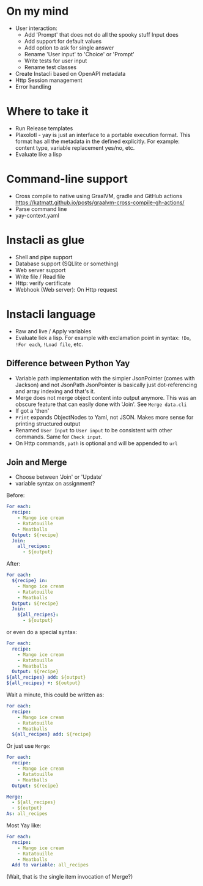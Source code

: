 # On my mind

* User interaction:
    * Add 'Prompt' that does not do all the spooky stuff Input does
    * Add support for default values
    * Add option to ask for single answer
    * Rename 'User input' to 'Choice' or 'Prompt'
    * Write tests for user input
    * Rename test classes
* Create Instacli based on OpenAPI metadata
* Http Session management
* Error handling

# Where to take it

* Run Release templates
* Plaxolotl - yay is just an interface to a portable execution format. This format has all the metadata in the defined
  explicitly. For example: content type, variable replacement yes/no, etc.
* Evaluate like a lisp

# Command-line support

* Cross compile to native using GraalVM, gradle and GitHub actions  
  https://katmatt.github.io/posts/graalvm-cross-compile-gh-actions/
* Parse command line
* yay-context.yaml

# Instacli as glue

* Shell and pipe support
* Database support (SQLlite or something)
* Web server support
* Write file / Read file
* Http: verify certificate
* Webhook (Web server): On Http request

# Instacli language

* Raw and live / Apply variables
* Evaluate liek a lisp. For example with exclamation point in syntax: `!Do`, `!For each`, `!Load file`, etc.

## Difference between Python Yay

* Variable path implementation with the simpler JsonPointer (comes with Jackson) and not JsonPath
  JsonPointer is basically just dot-referencing and array indexing and that's it.
* Merge does not merge object content into output anymore. This was an obscure feature that can easily done with 'Join'.
  See `Merge data.cli`
* If got a 'then'
* `Print` expands ObjectNodes to Yaml, not JSON. Makes more sense for printing structured output
* Renamed `User Input` to `User input`  to be consistent with other commands. Same for `Check input`.
* On Http commands, `path` is optional and will be appended to `url`

## Join and Merge

* Choose between 'Join' or 'Update'
* variable syntax on assignment?

Before:

```yaml
For each:
  recipe:
    - Mango ice cream
    - Ratatouille
    - Meatballs
  Output: ${recipe}
  Join:
    all_recipes:
      - ${output}
```

After:

```yaml
For each:
  ${recipe} in:
    - Mango ice cream
    - Ratatouille
    - Meatballs
  Output: ${recipe}
  Join:
    ${all_recipes}:
      - ${output}
```

or even do a special syntax:

```yaml
For each:
  recipe:
    - Mango ice cream
    - Ratatouille
    - Meatballs
  Output: ${recipe}
${all_recipes} add: ${output}
${all_recipes} +: ${output}
```

Wait a minute, this could be written as:

```yaml
For each:
  recipe:
    - Mango ice cream
    - Ratatouille
    - Meatballs
  ${all_recipes} add: ${recipe}
```

Or just use `Merge`:

```yaml
For each:
  recipe:
    - Mango ice cream
    - Ratatouille
    - Meatballs
  Output: ${recipe}

Merge:
  - ${all_recipes}
  - ${output}
As: all_recipes
```

Most Yay like:

```yaml
For each:
  recipe:
    - Mango ice cream
    - Ratatouille
    - Meatballs
  Add to variable: all_recipes
```

(Wait, that is the single item invocation of Merge?)


